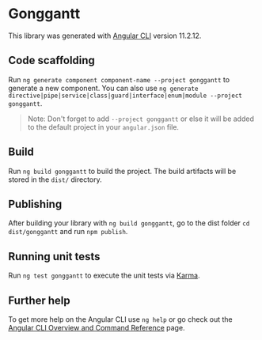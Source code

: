 # Gonggantt

This library was generated with [Angular CLI](https://github.com/angular/angular-cli) version 11.2.12.

## Code scaffolding

Run `ng generate component component-name --project gonggantt` to generate a new component. You can also use `ng generate directive|pipe|service|class|guard|interface|enum|module --project gonggantt`.
> Note: Don't forget to add `--project gonggantt` or else it will be added to the default project in your `angular.json` file. 

## Build

Run `ng build gonggantt` to build the project. The build artifacts will be stored in the `dist/` directory.

## Publishing

After building your library with `ng build gonggantt`, go to the dist folder `cd dist/gonggantt` and run `npm publish`.

## Running unit tests

Run `ng test gonggantt` to execute the unit tests via [Karma](https://karma-runner.github.io).

## Further help

To get more help on the Angular CLI use `ng help` or go check out the [Angular CLI Overview and Command Reference](https://angular.io/cli) page.
